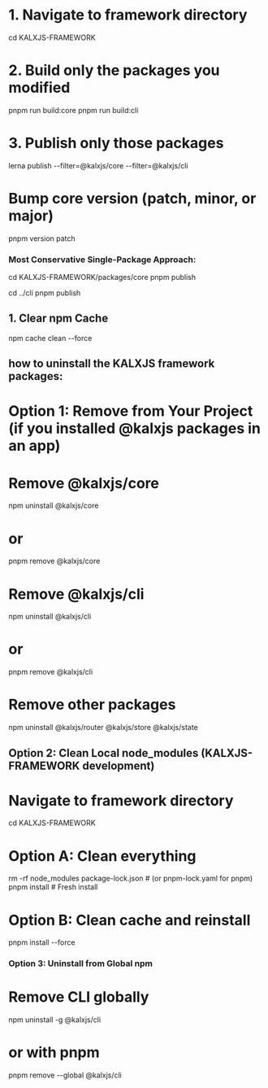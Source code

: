 # 1. Navigate to framework directory
cd KALXJS-FRAMEWORK

# 2. Build only the packages you modified
pnpm run build:core
pnpm run build:cli

# 3. Publish only those packages
lerna publish --filter=@kalxjs/core --filter=@kalxjs/cli



# Bump core version (patch, minor, or major)
pnpm version patch


### Most Conservative Single-Package Approach:
cd KALXJS-FRAMEWORK/packages/core
pnpm publish

cd ../cli
pnpm publish

## 1. Clear npm Cache
npm cache clean --force


## how to uninstall the KALXJS framework packages:

# Option 1: Remove from Your Project (if you installed @kalxjs packages in an app)

# Remove @kalxjs/core
npm uninstall @kalxjs/core
# or
pnpm remove @kalxjs/core

# Remove @kalxjs/cli
npm uninstall @kalxjs/cli
# or
pnpm remove @kalxjs/cli

# Remove other packages
npm uninstall @kalxjs/router @kalxjs/store @kalxjs/state


## Option 2: Clean Local node_modules (KALXJS-FRAMEWORK development)

# Navigate to framework directory
cd KALXJS-FRAMEWORK

# Option A: Clean everything
rm -rf node_modules package-lock.json  # (or pnpm-lock.yaml for pnpm)
pnpm install  # Fresh install

# Option B: Clean cache and reinstall
pnpm install --force


### Option 3: Uninstall from Global npm

# Remove CLI globally
npm uninstall -g @kalxjs/cli

# or with pnpm
pnpm remove --global @kalxjs/cli

